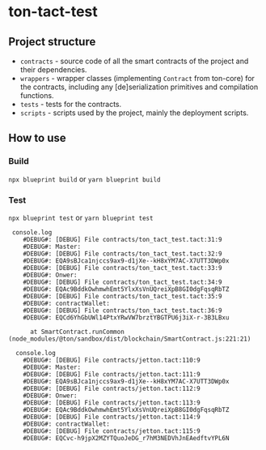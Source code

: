 # ton-tact-test

## Project structure

-   `contracts` - source code of all the smart contracts of the project and their dependencies.
-   `wrappers` - wrapper classes (implementing `Contract` from ton-core) for the contracts, including any [de]serialization primitives and compilation functions.
-   `tests` - tests for the contracts.
-   `scripts` - scripts used by the project, mainly the deployment scripts.

## How to use

### Build

`npx blueprint build` or `yarn blueprint build`

### Test

`npx blueprint test` or `yarn blueprint test`

```
 console.log
    #DEBUG#: [DEBUG] File contracts/ton_tact_test.tact:31:9
    #DEBUG#: Master: 
    #DEBUG#: [DEBUG] File contracts/ton_tact_test.tact:32:9
    #DEBUG#: EQA9sBJca1njccs9ax9-d1jXe--kH8xYM7AC-X7UTT3DWp0x
    #DEBUG#: [DEBUG] File contracts/ton_tact_test.tact:33:9
    #DEBUG#: Onwer: 
    #DEBUG#: [DEBUG] File contracts/ton_tact_test.tact:34:9
    #DEBUG#: EQAc9BddkOwhmwhEmt5YlxXsVnUQreiXpB8GI0dgFqsqRbTZ
    #DEBUG#: [DEBUG] File contracts/ton_tact_test.tact:35:9
    #DEBUG#: contractWallet: 
    #DEBUG#: [DEBUG] File contracts/ton_tact_test.tact:36:9
    #DEBUG#: EQCd6YhGbUWl14PtxYRwVW7brztYBGTPU6j3iX-r-3B3LBxu

      at SmartContract.runCommon (node_modules/@ton/sandbox/dist/blockchain/SmartContract.js:221:21)

  console.log
    #DEBUG#: [DEBUG] File contracts/jetton.tact:110:9
    #DEBUG#: Master: 
    #DEBUG#: [DEBUG] File contracts/jetton.tact:111:9
    #DEBUG#: EQA9sBJca1njccs9ax9-d1jXe--kH8xYM7AC-X7UTT3DWp0x
    #DEBUG#: [DEBUG] File contracts/jetton.tact:112:9
    #DEBUG#: Onwer: 
    #DEBUG#: [DEBUG] File contracts/jetton.tact:113:9
    #DEBUG#: EQAc9BddkOwhmwhEmt5YlxXsVnUQreiXpB8GI0dgFqsqRbTZ
    #DEBUG#: [DEBUG] File contracts/jetton.tact:114:9
    #DEBUG#: contractWallet: 
    #DEBUG#: [DEBUG] File contracts/jetton.tact:115:9
    #DEBUG#: EQCvc-h9jpX2MZYTQuoJeDG_r7hM3NEDVhJnEAedftvYPL6N
```